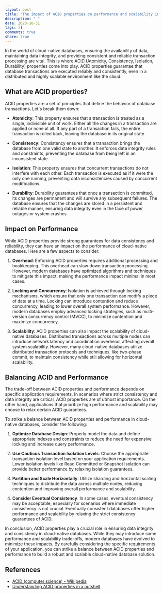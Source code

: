 ```yaml
---
layout: post
title: "The impact of ACID properties on performance and scalability in cloud-native databases"
description: " "
date: 2023-10-31
tags: []
comments: true
share: true
---
```


In the world of cloud-native databases, ensuring the availability of data, maintaining data integrity, and providing consistent and reliable transaction processing are vital. This is where ACID (Atomicity, Consistency, Isolation, Durability) properties come into play. ACID properties guarantee that database transactions are executed reliably and consistently, even in a distributed and highly scalable environment like the cloud.

## What are ACID properties?

ACID properties are a set of principles that define the behavior of database transactions. Let's break them down:

- **Atomicity**: This property ensures that a transaction is treated as a single, indivisible unit of work. Either all the changes in a transaction are applied or none at all. If any part of a transaction fails, the entire transaction is rolled back, leaving the database in its original state.

- **Consistency**: Consistency ensures that a transaction brings the database from one valid state to another. It enforces data integrity rules and constraints, preventing the database from being left in an inconsistent state.

- **Isolation**: This property ensures that concurrent transactions do not interfere with each other. Each transaction is executed as if it were the only one running, preventing data inconsistencies caused by concurrent modifications.

- **Durability**: Durability guarantees that once a transaction is committed, its changes are permanent and will survive any subsequent failures. The database ensures that the changes are stored in a persistent and reliable manner, ensuring data integrity even in the face of power outages or system crashes.

## Impact on Performance

While ACID properties provide strong guarantees for data consistency and reliability, they can have an impact on the performance of cloud-native databases. Here are a few aspects to consider:

1. **Overhead**: Enforcing ACID properties requires additional processing and bookkeeping. This overhead can slow down transaction processing. However, modern databases have optimized algorithms and techniques to mitigate this impact, making the performance impact minimal in most cases.

2. **Locking and Concurrency**: Isolation is achieved through locking mechanisms, which ensure that only one transaction can modify a piece of data at a time. Locking can introduce contention and reduce concurrency, leading to lower overall system performance. However, modern databases employ advanced locking strategies, such as multi-version concurrency control (MVCC), to minimize contention and maximize concurrency.

3. **Scalability**: ACID properties can also impact the scalability of cloud-native databases. Distributed transactions across multiple nodes can introduce network latency and coordination overhead, affecting overall system scalability. However, many cloud-native databases utilize distributed transaction protocols and techniques, like two-phase commit, to maintain consistency while still allowing for horizontal scalability.

## Balancing ACID and Performance

The trade-off between ACID properties and performance depends on specific application requirements. In scenarios where strict consistency and data integrity are critical, ACID properties are of utmost importance. On the other hand, applications that prioritize high performance and scalability may choose to relax certain ACID guarantees.

To strike a balance between ACID properties and performance in cloud-native databases, consider the following:

1. **Optimize Database Design**: Properly model the data and define appropriate indexes and constraints to reduce the need for expensive locking and increase query performance.

2. **Use Cautious Transaction Isolation Levels**: Choose the appropriate transaction isolation level based on your application requirements. Lower isolation levels like Read Committed or Snapshot Isolation can provide better performance by relaxing isolation guarantees.

3. **Partition and Scale Horizontally**: Utilize sharding and horizontal scaling techniques to distribute the data across multiple nodes, reducing contention and improving overall performance and scalability.

4. **Consider Eventual Consistency**: In some cases, eventual consistency may be acceptable, especially for scenarios where immediate consistency is not crucial. Eventually consistent databases offer higher performance and scalability by relaxing the strict consistency guarantees of ACID.

In conclusion, ACID properties play a crucial role in ensuring data integrity and consistency in cloud-native databases. While they may introduce some performance and scalability trade-offs, modern databases have evolved to minimize these impacts. By carefully considering the specific requirements of your application, you can strike a balance between ACID properties and performance to build a robust and scalable cloud-native database solution.

## References
- [ACID (computer science) - Wikipedia](https://en.wikipedia.org/wiki/ACID_(computer_science))
- [Understanding ACID properties in a nutshell](https://www.ibm.com/cloud/learn/acid-properties)
